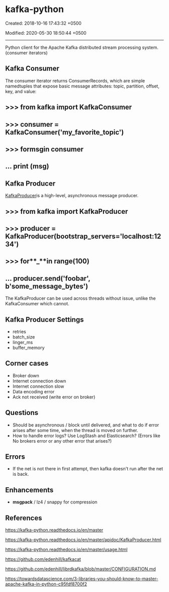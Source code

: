# kafka-python

Created: 2018-10-16 17:43:32 +0500

Modified: 2020-05-30 18:50:44 +0500

---

Python client for the Apache Kafka distributed stream processing system. (consumer iterators)

## Kafka Consumer

The consumer iterator returns ConsumerRecords, which are simple namedtuples that expose basic message attributes: topic, partition, offset, key, and value:

## >>> from kafka import KafkaConsumer

## >>> consumer = KafkaConsumer('my_favorite_topic')

## >>> for**msg**in consumer

## ... print (msg)

## Kafka Producer

[KafkaProducer](https://kafka-python.readthedocs.io/en/master/apidoc/kafka.html#kafka.KafkaProducer)is a high-level, asynchronous message producer.

## >>> from kafka import KafkaProducer

## >>> producer = KafkaProducer(bootstrap_servers='localhost:1234')

## >>> for**_**in range(100)

## ... producer.send('foobar', b'some_message_bytes')

The KafkaProducer can be used across threads without issue, unlike the KafkaConsumer which cannot.

## Kafka Producer Settings

- retries
- batch_size
- linger_ms
- buffer_memory

## Corner cases

- Broker down
- Internet connection down
- Internet connection slow
- Data encoding error
- Ack not received (write error on broker)

## Questions

- Should be asynchronous / block until delivered, and what to do if error arises after some time, when the thread is moved on further.
- How to handle error logs? Use LogStash and Elasticsearch? (Errors like No brokers error or any other error that arises?)

## Errors

- If the net is not there in first attempt, then kafka doesn't run after the net is back.

## Enhancements

- **msgpack** / lz4 / snappy for compression

## References

<https://kafka-python.readthedocs.io/en/master>

<https://kafka-python.readthedocs.io/en/master/apidoc/KafkaProducer.html>

<https://kafka-python.readthedocs.io/en/master/usage.html>

<https://github.com/edenhill/kafkacat>

<https://github.com/edenhill/librdkafka/blob/master/CONFIGURATION.md>

<https://towardsdatascience.com/3-libraries-you-should-know-to-master-apache-kafka-in-python-c95fdf8700f2>
